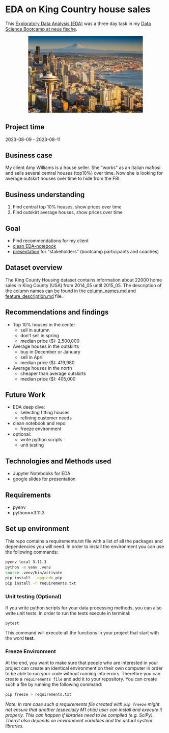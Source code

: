 # EDA on King Country house sales

This [Exploratory Data Analysis (EDA)](./02_eda/EDA_seattle_houses_not_cleaned.ipynb) was a three day task in my [Data Science Bootcamp at neue fische](https://www.neuefische.de/bootcamp/data-science).

<div style="text-align: center;"> <img src="./03_images/overview_Seattle.jpg" title="Seattle overview" class="center" width="360"> </div>

## Project time

2023-08-09 - 2023-08-11

## Business case

My client Amy Williams is a house seller. She "works" as an Italian mafiosi and sells several central houses (top10%) over time. Now she is looking for average outskirt houses over time to hide from the FBI.

## Business understanding

1. Find central top 10% houses, show prices over time
2. Find outskirt average houses, show prices over time

## Goal

* Find recommendations for my client
* [clean EDA-notebook](./02_eda/EDA_seattle_houses_not_cleaned.ipynb)
* [presentation](./02_eda/EDA-neue_haeuser_real_estate.pdf) for "stakeholders" (bootcamp participants and coaches)

## Dataset overview

The King County Housing dataset contains information about 22000 home sales in King County (USA) from 2014_05 until 2015_05. The description of the column names can be found in the [column_names.md](./00_prep/column_names.md) and [feature_description.md](./00_prep/feature_description.md) file.

## Recommendations and findings

* Top 10% houses in the center
  * sell in autumn
  * don’t sell in spring
  * median price ($): 2,500,000
* Average houses in the outskirts
  * buy in December or January
  * sell in April
  * median price ($): 419,980
* Average houses in the north
  * cheaper than average outskirts
  * median price ($): 405,000

## Future Work

* EDA deep dive:
  * selecting fitting houses
  * refining customer needs
* clean notebook and repo:
  * freeze environment
* optional:
  * write python scripts
  * unit testing

## Technologies and Methods used

* Jupyter Notebooks for EDA
* google slides for presentation

## Requirements

* pyenv
* python==3.11.3

## Set up environment

This repo contains a requirements.txt file with a list of all the packages and dependencies you will need.
In order to install the environment you can use the following commands:

```bash
pyenv local 3.11.3
python -m venv .venv
source .venv/bin/activate
pip install --upgrade pip
pip install -r requirements.txt
```

### Unit testing (Optional)

If you write python scripts for your data processing methods, you can also write unit tests. In order to run the tests execute in terminal:

```bash
pytest
```

This command will execute all the functions in your project that start with the word **test**.

### Freeze Environment

At the end, you want to make sure that people who are interested in your project can create an identical environment on their own computer in order to be able to run your code without running into errors. Therefore you can create a `requirements file` and add it to your repository. You can create such a file by running the following command:

```bash
pip freeze > requirements.txt
```

*Note: In rare case such a requirements file created with `pip freeze` might not ensure that another (especially M1 chip) user can install and execute it properly. This can happen if libraries need to be compiled (e.g. SciPy). Then it also depends on environment variables and the actual system libraries.*
